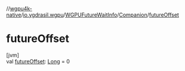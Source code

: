 //[wgpu4k-native](../../../../index.md)/[io.ygdrasil.wgpu](../../index.md)/[WGPUFutureWaitInfo](../index.md)/[Companion](index.md)/[futureOffset](future-offset.md)

# futureOffset

[jvm]\
val [futureOffset](future-offset.md): [Long](https://kotlinlang.org/api/core/kotlin-stdlib/kotlin/-long/index.html) = 0